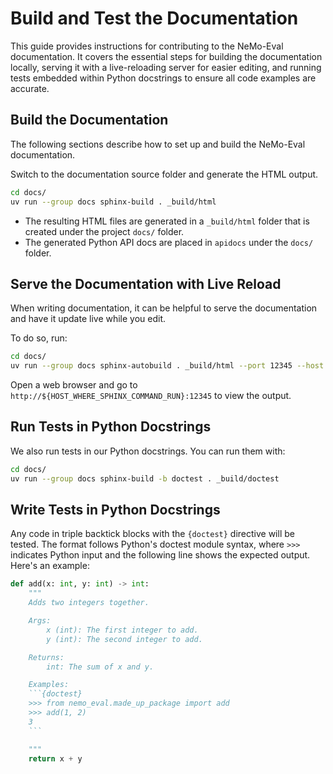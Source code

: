 #  Build and Test the Documentation

This guide provides instructions for contributing to the NeMo-Eval documentation. It covers the essential steps for building the documentation locally, serving it with a live-reloading server for easier editing, and running tests embedded within Python docstrings to ensure all code examples are accurate.

## Build the Documentation

The following sections describe how to set up and build the NeMo-Eval documentation.

Switch to the documentation source folder and generate the HTML output.

```sh
cd docs/
uv run --group docs sphinx-build . _build/html
```

* The resulting HTML files are generated in a `_build/html` folder that is created under the project `docs/` folder.
* The generated Python API docs are placed in `apidocs` under the `docs/` folder.

## Serve the Documentation with Live Reload

When writing documentation, it can be helpful to serve the documentation and have it update live while you edit.

To do so, run:

```sh
cd docs/
uv run --group docs sphinx-autobuild . _build/html --port 12345 --host 0.0.0.0
```

Open a web browser and go to `http://${HOST_WHERE_SPHINX_COMMAND_RUN}:12345` to view the output.


## Run Tests in Python Docstrings

We also run tests in our Python docstrings. You can run them with:

```sh
cd docs/
uv run --group docs sphinx-build -b doctest . _build/doctest
```

## Write Tests in Python Docstrings

Any code in triple backtick blocks with the `{doctest}` directive will be tested. The format follows Python's doctest module syntax, where `>>>` indicates Python input and the following line shows the expected output. Here's an example:

```python
def add(x: int, y: int) -> int:
    """
    Adds two integers together.

    Args:
        x (int): The first integer to add.
        y (int): The second integer to add.

    Returns:
        int: The sum of x and y.

    Examples:
    ```{doctest}
    >>> from nemo_eval.made_up_package import add
    >>> add(1, 2)
    3
    ```

    """
    return x + y
```
